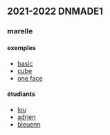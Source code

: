 ## 2021-2022 DNMADE1

### marelle
#### exemples
* [basic](./marelle/vr_0.html)
* [cube](./marelle/vr_1.html)
* [one face](./marelle/vr_2_multisrc.html)

#### étudiants
* [lou](./marelle/lou/marelle.html)
* [adrien](./marelle/adrien/parcours.html)
* [bleuenn](./marelle/bleuenn/marelle.html)







<!-- todo
- skygradiant
- imagesky
- image360
- fog 

github ? perso ou partage
casting

-->